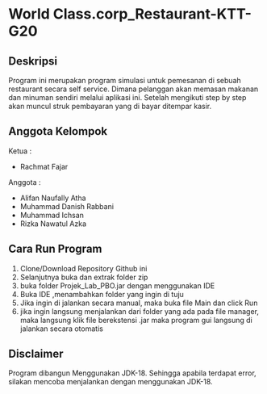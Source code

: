 # World Class.corp_Restaurant-KTT-G20

## Deskripsi

Program ini merupakan program simulasi untuk pemesanan di sebuah restaurant secara self service. Dimana pelanggan akan
memasan makanan dan minuman sendiri melalui aplikasi ini. Setelah mengikuti step by step akan muncul struk pembayaran
yang di bayar ditempar kasir.

## Anggota Kelompok

Ketua :

- Rachmat Fajar

Anggota :

- Alifan Naufally Atha
- Muhammad Danish Rabbani
- Muhammad Ichsan
- Rizka Nawatul Azka

## Cara Run Program

1. Clone/Download Repository Github ini
2. Selanjutnya buka dan extrak folder zip
3. buka folder Projek_Lab_PBO.jar dengan menggunakan IDE
4. Buka IDE ,menambahkan folder yang ingin di tuju
5. Jika ingin di jalankan secara manual, maka buka file Main dan click Run
6. jika ingin langsung menjalankan dari folder yang ada pada file manager,
   maka langsung klik file berekstensi .jar
   maka program gui langsung di jalankan secara otomatis

## Disclaimer

Program dibangun Menggunakan JDK-18. Sehingga apabila terdapat error, silakan mencoba
menjalankan dengan menggunakan JDK-18.
